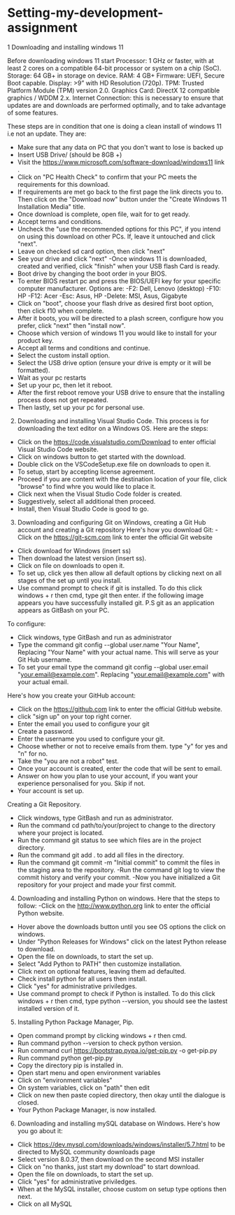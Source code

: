 # Setting-my-development-assignment
1 Downloading and installing windows 11

Before downloading windows 11 start
Processor: 1 GHz or faster, with at least 2 cores on a compatible 64-bit processor or system on a chip (SoC).
Storage: 64 GB+ in storage on device.
RAM: 4 GB+
Firmware: UEFI, Secure Boot capable.
Display: >9” with HD Resolution (720p).
TPM: Trusted Platform Module (TPM) version 2.0.
Graphics Card: DirectX 12 compatible graphics / WDDM 2.x.
Internet Connection: this is necessary to ensure that updates are and downloads are performed optimally, and to take advantage of some features.

These steps are in condition that one is doing a clean install of windows 11 i.e not an update.
They are:
- Make sure that any data on PC that you don't want to lose is backed up
- Insert USB Drive/ (should be 8GB +)
- Visit the https://www.microsoft.com/software-download/windows11 link .
- Click on "PC Health Check" to confirm that your PC meets the requirements for this download.
- If requirements are met go back to the first page the link directs you to. Then click on the "Download now" button under the "Create Windows 11 Installation Media" title.
- Once download is complete, open file, wait for to get ready.
- Accept terms and conditions.
- Uncheck the "use the recommended options for this PC", if you intend on using this download on other PCs. If, leave it untouched and click "next".
- Leave on checked sd card option, then click "next"
- See your drive and click "next"
-Once windows 11 is downloaded, created and verified, click "finish" when your USB flash Card is ready.
- Boot drive by changing the boot order in your BIOS.
- To enter BIOS restart pc and press the BIOS/UEFI key for your specific computer manufacturer. Options are:
-F2: Dell, Lenovo (desktop)
-F10: HP
-F12: Acer
-Esc: Asus, HP
-Delete: MSI, Asus, Gigabyte
- Click on "boot", choose your flash drive as desired first boot option, then click f10 when complete.
- After it boots, you will be directed to a plash screen, configure how you prefer, click "next" then "install now".
- Choose which version of windows 11 you would like to install for your product key.
- Accept all terms and conditions and continue.
- Select the custom install option. 
-  Select the USB drive option (ensure your drive is empty or it will be formatted).
- Wait as your pc restarts
- Set up your pc, then let it reboot.
- After the first reboot remove your USB drive to ensure that the installing process does not get repeated.
- Then lastly, set up your pc for personal use.

2. Downloading and installing Visual Studio Code.
This process is for downloading the text editor on a Windows OS.
Here are the steps:
- Click on the https://code.visualstudio.com/Download to enter official Visual Studio Code website.
- Click on windows button to get started with the download.
- Double click on the VSCodeSetup.exe file on downloads to open it.
- To setup, start by accepting license agreement.
- Proceed if you are content with the destination location of your file, click "browse" to find whre you would like to place it. 
- Click next when the Visual Studio Code folder is created.
- Suggestively, select all additional then proceed.
- Install, then Visual Studio Code is good to go.

3. Downloading and configuring Git on Windows, creating a Git Hub account and creating a Git repository
Here's how you download Git:
-Click on the https://git-scm.com link to enter the official Git website
- Click download for Windows (insert ss)
- Then download the latest version (insert ss).
- Click on file on downloads to open it. 
- To set up, click yes then allow all default options by clicking next on all stages of the  set up until you install.
- Use command prompt to check if git is installed. To do this click windows + r then cmd, type git then enter. if the following image appears you have successfully installed git. 
P.S git as an application appears as GitBash on your PC.

To configure:
- Click windows, type GitBash and run as administrator
- Type the command git config --global user.name "Your Name", Replacing "Your Name" with your actual name. This will serve as your Git Hub username.
- To set your email type the command git config --global user.email "your.email@example.com".  Replacing "your.email@example.com" with your actual email.

Here's how you create your GitHub account:
- Click on the https://github.com link to enter the official GitHub website.
- click "sign up" on your top right corner.
- Enter the email you used to configure your git
- Create a password.
- Enter the username you used to configure your git.
- Choose whether or not to receive emails from them. type "y" for yes and "n" for no.
- Take the "you are not a robot" test.
- Once your account is created, enter the code that will be sent to email.
- Answer on how you plan to use your account, if you want your experience personalised for you. Skip if not.
- Your account is set up.

 Creating a Git Repository.
- Click windows, type GitBash and run as administrator.
- Run the command cd path/to/your/project to change to the directory where your project is located.
- Run the command git status to see which files are in the project directory.
- Run the command git add . to add all files in the directory.
- Run the command git commit -m "Initial commit" to commit the files in the staging area to the repository.
-Run the command git log to view the commit history and verify your commit.
-Now you have initialized a Git repository for your project and made your first commit.

4. Downloading and installing Python on windows.
Here that the steps to follow:
-Click on the http://www.python.org link to enter the official Python website.
- Hover above the downloads button until you see OS options the click on windows.
- Under "Python Releases for Windows" click on the latest Python release to download.
- Open the file on downloads, to start the set up.
- Select "Add Python to PATH" then customize installation.
- Click next on optional features, leaving them ad defaulted.
- Check install python for all users then install.
- Click "yes" for administrative priviledges.
- Use command prompt to check if Python is installed. To do this click windows + r then cmd, type python --version, you should see the lastest installed version of it. 

5. Installing Python Package Manager, Pip.
- Open command prompt by clicking windows + r then cmd.
- Run command python --version to check python version.
- Run command curl https://bootstrap.pypa.io/get-pip.py -o get-pip.py
- Run command python get-pip.py
- Copy the directory pip is installed in. 
- Open start menu and open environment variables
- Click on "environment variables"
- On system variables, click on "path" then edit
- Click on new then paste copied directory, then okay until the dialogue is closed.
- Your Python Package Manager, is now installed.

6. Downloading and installing mySQL database on Windows.
Here's how you go about it:
- Click https://dev.mysql.com/downloads/windows/installer/5.7.html to be directed to MySQL community downloads page 
- Select version 8.0.37, then download on the second MSI installer
- Click on "no thanks, just start my download" to start download.
-  Open the file on downloads, to start the set up.
- Click "yes" for administrative priviledges.
- When at the MySQL installer, choose custom on setup type options then next.
- Click on all MySQL 
